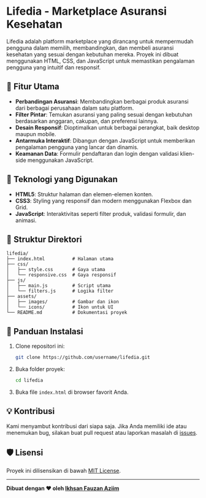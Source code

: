 # Lifedia - Marketplace Asuransi Kesehatan

Lifedia adalah platform marketplace yang dirancang untuk mempermudah pengguna dalam memilih, membandingkan, dan membeli asuransi kesehatan yang sesuai dengan kebutuhan mereka. Proyek ini dibuat menggunakan HTML, CSS, dan JavaScript untuk memastikan pengalaman pengguna yang intuitif dan responsif.

## 🎯 Fitur Utama

- **Perbandingan Asuransi**: Membandingkan berbagai produk asuransi dari berbagai perusahaan dalam satu platform.
- **Filter Pintar**: Temukan asuransi yang paling sesuai dengan kebutuhan berdasarkan anggaran, cakupan, dan preferensi lainnya.
- **Desain Responsif**: Dioptimalkan untuk berbagai perangkat, baik desktop maupun mobile.
- **Antarmuka Interaktif**: Dibangun dengan JavaScript untuk memberikan pengalaman pengguna yang lancar dan dinamis.
- **Keamanan Data**: Formulir pendaftaran dan login dengan validasi klien-side menggunakan JavaScript.

## 🚀 Teknologi yang Digunakan

- **HTML5**: Struktur halaman dan elemen-elemen konten.
- **CSS3**: Styling yang responsif dan modern menggunakan Flexbox dan Grid.
- **JavaScript**: Interaktivitas seperti filter produk, validasi formulir, dan animasi.


## 📂 Struktur Direktori

```plaintext
lifedia/
├── index.html          # Halaman utama
├── css/
│   ├── style.css       # Gaya utama
│   └── responsive.css  # Gaya responsif
├── js/
│   ├── main.js         # Script utama
│   └── filters.js      # Logika filter
├── assets/
│   ├── images/         # Gambar dan ikon
│   └── icons/          # Ikon untuk UI
└── README.md           # Dokumentasi proyek
```

## 📖 Panduan Instalasi

1. Clone repositori ini:
   ```bash
   git clone https://github.com/username/lifedia.git
   ```

2. Buka folder proyek:
   ```bash
   cd lifedia
   ```

3. Buka file `index.html` di browser favorit Anda.

## 💡 Kontribusi

Kami menyambut kontribusi dari siapa saja. Jika Anda memiliki ide atau menemukan bug, silakan buat pull request atau laporkan masalah di [issues](https://github.com/username/lifedia/issues).

## 🛡️ Lisensi

Proyek ini dilisensikan di bawah [MIT License](LICENSE).

---

**Dibuat dengan ❤️ oleh [Ikhsan Fauzan Aziim](https://github.com/ikhsanfauzanaziim)**
